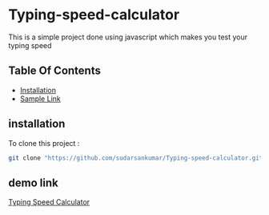 # Typing-speed-calculator
This is a simple project done using javascript which makes you test your typing speed
## Table Of Contents
- [Installation](#installation)
- [Sample Link](#sample-link)

## installation
To clone this project :

```bash
git clone "https://github.com/sudarsankumar/Typing-speed-calculator.git"
```

## demo link
[Typing Speed Calculator](https://sudarsankumar.github.io/Typing-speed-calculator/)
